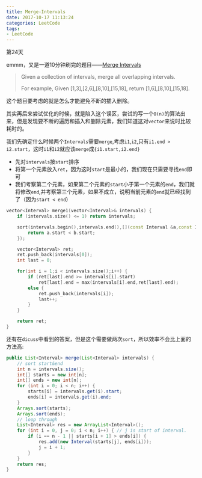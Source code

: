```yaml
---
title: Merge-Intervals
date: 2017-10-17 11:13:24
categories: LeetCode
tags:
- LeetCode
---
```


第24天

emmm，又是一道10分钟刷完的题目——[Merge Intervals](https://leetcode.com/problems/merge-intervals/discuss/)

> Given a collection of intervals, merge all overlapping intervals.
>
> For example,
> Given [1,3],[2,6],[8,10],[15,18],
> return [1,6],[8,10],[15,18].

这个题目要考虑的就是怎么才能避免不断的插入删除。

其实再后来尝试优化的时候，就是陷入这个误区，尝试的写一个`O(n)`的算法出来，但是发现要不断的遍历和插入和删除元素，我们知道这对`vector`来说时比较耗时的。

我们先确定什么时候两个`Intervals`需要`merge`,考虑`i1`,`i2`,只有`i1.end > i2.start`，这时`i1`和`i2`就应该`merge`成`{i1.start,i2.end}`

* 先对`intervals`按`start`排序
* 将第一个元素放入`ret`，因为这时`start`是最小的，我们现在只需要寻找`end`即可
* 我们考察第二个元素，如果第二个元素的`start`小于第一个元素的`end`，我们就将修改`end`,并考察第三个元素，如果不成立，说明当前元素的`end`就已经找到了（因为`start < end`）

```c++
vector<Interval> merge1(vector<Interval>& intervals) {
    if (intervals.size() <= 1) return intervals;

    sort(intervals.begin(),intervals.end(),[](const Interval &a,const Interval b) -> bool{
        return a.start < b.start;
    });

    vector<Interval> ret;
    ret.push_back(intervals[0]);
    int last = 0;

    for(int i = 1;i < intervals.size();i++) {
        if (ret[last].end >= intervals[i].start)
            ret[last].end = max(intervals[i].end,ret[last].end);
        else {
            ret.push_back(intervals[i]);
            last++;
        }
    }

    return ret;
}
```

还有在`dicuss`中看到的答案，但是这个需要做两次`sort`，所以效率不会比上面的方法高:

```java
public List<Interval> merge(List<Interval> intervals) {
    // sort start&end
    int n = intervals.size();
    int[] starts = new int[n];
    int[] ends = new int[n];
    for (int i = 0; i < n; i++) {
        starts[i] = intervals.get(i).start;
        ends[i] = intervals.get(i).end;
    }
    Arrays.sort(starts);
    Arrays.sort(ends);
    // loop through
    List<Interval> res = new ArrayList<Interval>();
    for (int i = 0, j = 0; i < n; i++) { // j is start of interval.
        if (i == n - 1 || starts[i + 1] > ends[i]) {
            res.add(new Interval(starts[j], ends[i]));
            j = i + 1;
        }
    }
    return res;
}
```